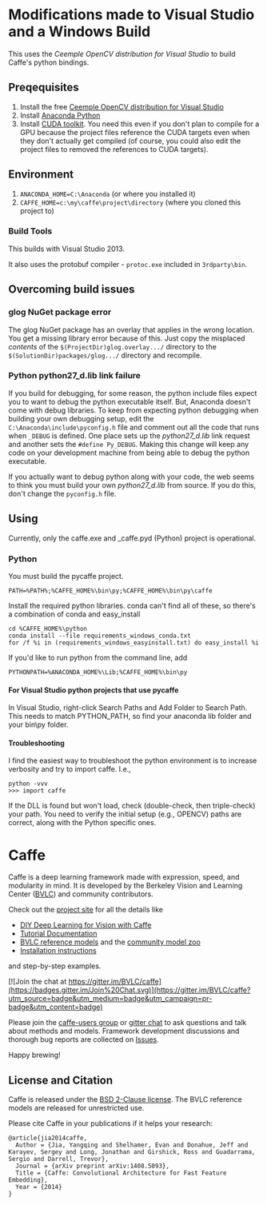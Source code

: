 # Modifications made to Visual Studio and a Windows Build
This uses the *Ceemple OpenCV distribution for Visual Studio* to build Caffe's python bindings.

## Preqequisites

1.  Install the free [Ceemple OpenCV distribution for Visual Studio](https://www.ceemple.com/ceemple-opencv-visual-studio/)
1.  Install [Anaconda Python](https://store.continuum.io/cshop/anaconda/)
1.  Install [CUDA toolkit](https://developer.nvidia.com/cuda-downloads). You need this even if you don't plan to compile for a GPU because the project files reference the CUDA targets even when they don't actually get compiled (of course, you could also edit the project files to removed the references to CUDA targets).

## Environment

1.  `ANACONDA_HOME=C:\Anaconda` (or where you installed it)
1.  `CAFFE_HOME=c:\my\caffe\project\directory` (where you cloned this project to)

### Build Tools

This builds with Visual Studio 2013.

It also uses the protobuf compiler - `protoc.exe` included in `3rdparty\bin`.

## Overcoming build issues

### glog NuGet package error

The glog NuGet package has an overlay that applies in the wrong location. You 
get a missing library error because of this. Just copy the misplaced *contents*
of the `$(ProjectDir)glog.overlay.../` directory to the
`$(SolutionDir)packages/glog.../` directory and recompile.

### Python python27_d.lib link failure

If you build for debugging, for some reason, the python include files expect
you to want to debug the python executable itself. But, Anaconda doesn't come
with debug libraries. To keep from expecting python debugging when building your
own debugging setup, edit the `C:\Anaconda\include\pyconfig.h` file and comment
out all the code that runs when `_DEBUG` is defined. One place sets up the 
*python27_d.lib* link request and another sets the `#define Py_DEBUG`. Making
this change will keep any code on your development machine from being able to
debug the python executable.

If you actually want to debug python along with your code, the web seems to
think you must build your own *python27_d.lib* from source. If you do this,
don't change the `pyconfig.h` file.

## Using

Currently, only the caffe.exe and \_caffe.pyd (Python) project is operational.

### Python
You must build the pycaffe project.

`PATH=%PATH%;%CAFFE_HOME%\bin\py;%CAFFE_HOME%\bin\py\caffe`

Install the required python libraries.  conda can't find all of these, so there's a combination of conda and easy_install
```
cd %CAFFE_HOME%\python
conda install --file requirements_windows_conda.txt
for /f %i in (requirements_windows_easyinstall.txt) do easy_install %i
```

If you'd like to run python from the command line, add
```
PYTHONPATH=%ANACONDA_HOME%\Lib;%CAFFE_HOME%\bin\py
```

#### For Visual Studio python projects that use pycaffe

In Visual Studio, right-click Search Paths and Add Folder to Search Path.  This needs to match PYTHON_PATH, so find your anaconda lib folder and your bin\py folder.

#### Troubleshooting
I find the easiest way to troubleshoot the python environment is to increase verbosity and try to import caffe.  I.e.,
```
python -vvv
>>> import caffe
```

If the DLL is found but won't load, check (double-check, then triple-check) your path.  You need to verify the initial setup (e.g., OPENCV) paths are correct, along with the Python specific ones.

# Caffe

Caffe is a deep learning framework made with expression, speed, and modularity in mind.
It is developed by the Berkeley Vision and Learning Center ([BVLC](http://bvlc.eecs.berkeley.edu)) and community contributors.

Check out the [project site](http://caffe.berkeleyvision.org) for all the details like

- [DIY Deep Learning for Vision with Caffe](https://docs.google.com/presentation/d/1UeKXVgRvvxg9OUdh_UiC5G71UMscNPlvArsWER41PsU/edit#slide=id.p)
- [Tutorial Documentation](http://caffe.berkeleyvision.org/tutorial/)
- [BVLC reference models](http://caffe.berkeleyvision.org/model_zoo.html) and the [community model zoo](https://github.com/BVLC/caffe/wiki/Model-Zoo)
- [Installation instructions](http://caffe.berkeleyvision.org/installation.html)

and step-by-step examples.

[![Join the chat at https://gitter.im/BVLC/caffe](https://badges.gitter.im/Join%20Chat.svg)](https://gitter.im/BVLC/caffe?utm_source=badge&utm_medium=badge&utm_campaign=pr-badge&utm_content=badge)

Please join the [caffe-users group](https://groups.google.com/forum/#!forum/caffe-users) or [gitter chat](https://gitter.im/BVLC/caffe) to ask questions and talk about methods and models.
Framework development discussions and thorough bug reports are collected on [Issues](https://github.com/BVLC/caffe/issues).

Happy brewing!

## License and Citation

Caffe is released under the [BSD 2-Clause license](https://github.com/BVLC/caffe/blob/master/LICENSE).
The BVLC reference models are released for unrestricted use.

Please cite Caffe in your publications if it helps your research:

    @article{jia2014caffe,
      Author = {Jia, Yangqing and Shelhamer, Evan and Donahue, Jeff and Karayev, Sergey and Long, Jonathan and Girshick, Ross and Guadarrama, Sergio and Darrell, Trevor},
      Journal = {arXiv preprint arXiv:1408.5093},
      Title = {Caffe: Convolutional Architecture for Fast Feature Embedding},
      Year = {2014}
    }
